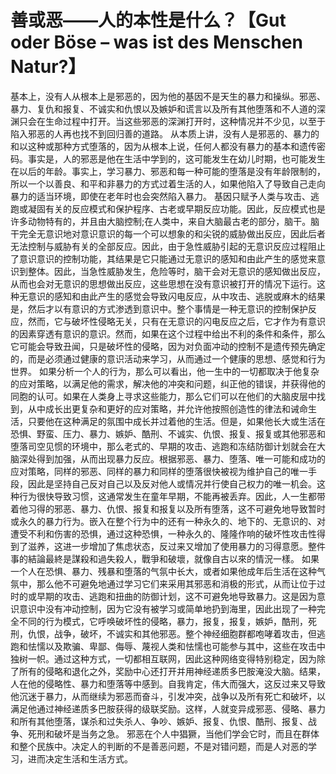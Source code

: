 # 善或恶——人的本性是什么？【Gut oder Böse – was ist des Menschen Natur?】

基本上，没有人从根本上是邪恶的，因为他的基因不是天生的暴力和操纵。邪恶、暴力、复仇和报复、不诚实和仇恨以及嫉妒和谎言以及所有其他堕落和不人道的深渊只会在生命过程中打开。当这些邪恶的深渊打开时，这种情况并不少见，以至于陷入邪恶的人再也找不到回归善的道路。
从本质上讲，没有人是邪恶的、暴力的和以这种或那种方式堕落的，因为从根本上说，任何人都没有暴力的基本和遗传密码。事实是，人的邪恶是他在生活中学到的，这可能发生在幼儿时期，也可能发生在以后的年龄。事实上，学习暴力、邪恶和每一种可能的堕落是没有年龄限制的，所以一个以善良、和平和非暴力的方式过着生活的人，如果他陷入了导致自己走向暴力的适当环境，即使在老年时也会突然陷入暴力。
基因只赋予人类与攻击、逃跑或凝固有关的反应模式和保护程序、古老或早期反应功能。因此，反应模式也是许多动物特有的，并且由大脑控制;在人类中，来自大脑最古老的部分，脑干。脑干完全无意识地对意识意识的每一个可以想象的和尖锐的威胁做出反应，因此后者无法控制与威胁有关的全部反应。因此，由于急性威胁引起的无意识反应过程阻止了意识意识的控制功能，其结果是它只能通过无意识的感知和由此产生的感觉来意识到整体。因此，当急性威胁发生，危险等时，脑干会对无意识的感知做出反应，从而也会对无意识的思想做出反应，这些思想在没有意识被打开的情况下运行。这种无意识的感知和由此产生的感觉会导致闪电反应，从中攻击、逃脱或麻木的结果是，然后才以有意识的方式渗透到意识中。整个事情是一种无意识的控制保护反应，然而，它与破坏性侵略无关，只有在无意识的闪电反应之后，它才作为有意识的因素穿透有意识的意识。然而，如果在这个过程中给出不利的条件和条件，那么它可能会导致丑闻，只是破坏性的侵略，因为对负面冲动的控制不是遗传预先确定的，而是必须通过健康的意识活动来学习，从而通过一个健康的思想、感觉和行为世界。
如果分析一个人的行为，那么可以看出，他一生中的一切都取决于他复杂的应对策略，以满足他的需求，解决他的冲突和问题，纠正他的错误，并获得他的同胞的认可。如果在人类身上寻求这些能力，那么它们可以在他们的大脑皮层中找到，从中成长出更复杂和更好的应对策略，并允许他按照创造性的律法和诫命生活，只要他在这种满足的氛围中成长并过着他的生活。但是，如果他长大或生活在恐惧、野蛮、压力、暴力、嫉妒、酷刑、不诚实、仇恨、报复、报复或其他邪恶和堕落司空见惯的环境中，那么老式的、早期的攻击、逃跑和冻结防御计划就会在大脑深处得到加强，从而出现暴力反应。根据邪恶、暴力、堕落、唯一可能和成功的应对策略，同样的邪恶、同样的暴力和同样的堕落很快被视为维护自己的唯一手段，因此是坚持自己反对自己以及反对他人或情况并行使自己权力的唯一机会。这种行为很快导致习惯，这通常发生在童年早期，不能再被丢弃。因此，人一生都带着他习得的邪恶、暴力、仇恨、报复和报复以及所有堕落，这不可避免地导致暂时或永久的暴力行为。嵌入在整个行为中的还有一种永久的、地下的、无意识的、对遭受不利和伤害的恐惧，通过这种恐惧，一种永久的、隆隆作响的破坏性攻击性得到了滋养，这进一步增加了焦虑状态，反过来又增加了使用暴力的习得意愿。整件事的結論最終是謀殺和過失殺人，戰爭和破壞，就像自古以來的情況一樣。
如果一个人在恐惧、暴力、残暴和堕落的气氛中长大，或者如果他成年后生活在这种气氛中，那么他不可避免地通过学习它们来采用其邪恶和消极的形式，从而让位于过时的或早期的攻击、逃跑和扭曲的防御计划，这不可避免地导致暴力。这是因为意识意识中没有冲动控制，因为它没有被学习或简单地扔到海里，因此出现了一种完全不同的行为模式，它呼唤破坏性的侵略，暴力，报复，报复，嫉妒，酷刑，死刑，仇恨，战争，破坏，不诚实和其他邪恶。整个神经细胞群都咆哮着攻击，但逃跑和怯懦以及欺骗、卑鄙、侮辱、蔑视人类和怯懦也可能参与其中，这些在攻击中独树一帜。通过这种方式，一切都相互联网，因此这种网络变得特别稳定，因为除了所有的侵略和退化之外，奖励中心还打开并用神经递质多巴胺淹没大脑。结果，人在他的侵略性、暴力和堕落等中感到。自我肯定，伟大而强大，这反过来又导致他沉迷于暴力，从而继续为邪恶而奋斗，引发冲突，战争以及所有死亡和破坏，以满足他通过神经递质多巴胺获得的级联奖励。这样，人就变异成邪恶、侵略、暴力和所有其他堕落，谋杀和过失杀人、争吵、嫉妒、报复、仇恨、酷刑、报复、战争、死刑和破坏是当务之急。
邪恶在个人中猖獗，当他们学会它时，而且在群体和整个民族中。决定人的判断的不是善恶问题，不是对错问题，而是人对恶的学习，进而决定生活和生活方式。